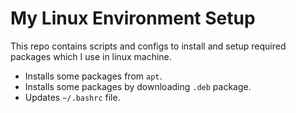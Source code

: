 # My Linux Environment Setup

This repo contains scripts and configs to install and setup required packages
which I use in linux machine.
- Installs some packages from `apt`.
- Installs some packages by downloading `.deb` package.
- Updates `~/.bashrc` file.
